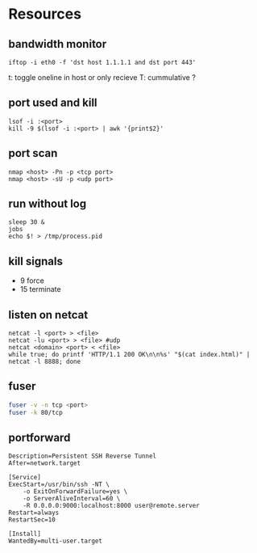 # Resources
## bandwidth monitor
```
iftop -i eth0 -f 'dst host 1.1.1.1 and dst port 443'
```
t: toggle oneline in host or only recieve
T: cummulative ?
## port used and kill
    lsof -i :<port>
    kill -9 $(lsof -i :<port> | awk '{print$2}'
## port scan 
    nmap <host> -Pn -p <tcp port>
    nmap <host> -sU -p <udp port>
##  run without log
    sleep 30 &
    jobs
    echo $! > /tmp/process.pid
## kill signals
- 9 force
- 15 terminate
## listen on netcat
    netcat -l <port> > <file>
    netcat -lu <port> > <file> #udp
    netcat <domain> <port> < <file>
    while true; do printf 'HTTP/1.1 200 OK\n\n%s' "$(cat index.html)" | netcat -l 8888; done
## fuser
```bash
fuser -v -n tcp <port> 
fuser -k 80/tcp
```
## portforward
```
Description=Persistent SSH Reverse Tunnel
After=network.target

[Service]
ExecStart=/usr/bin/ssh -NT \
    -o ExitOnForwardFailure=yes \
    -o ServerAliveInterval=60 \
    -R 0.0.0.0:9000:localhost:8000 user@remote.server
Restart=always
RestartSec=10

[Install]
WantedBy=multi-user.target
```
